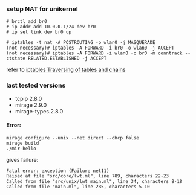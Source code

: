 ### setup NAT for unikernel
```
# brctl add br0
# ip addr add 10.0.0.1/24 dev br0
# ip set link dev br0 up

# iptables -t nat -A POSTROUTING -o wlan0 -j MASQUERADE
(not necessary)# iptables -A FORWARD -i br0 -o wlan0 -j ACCEPT
(not necessary)# iptables -A FORWARD -i wlan0 -o br0 -m conntrack --ctstate RELATED,ESTABLISHED -j ACCEPT
```
refer to [iptables Traversing of tables and chains](http://www.iptables.info/en/structure-of-iptables.html)

### last tested versions
* tcpip 2.8.0
* mirage 2.9.0
* mirage-types.2.8.0

#### Error:
```
mirage configure --unix --net direct --dhcp false
mirage build
./mir-hello
```
gives failure: 
```
Fatal error: exception (Failure net11)
Raised at file "src/core/lwt.ml", line 789, characters 22-23
Called from file "src/unix/lwt_main.ml", line 34, characters 8-18
Called from file "main.ml", line 285, characters 5-10
```
